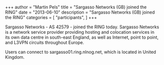 +++
author = "Martin Pels"
title = "Sargasso Networks (GB) joined the RING"
date = "2013-06-10"
description = "Sargasso Networks (GB) joined the RING"
categories = [
    "participants",
]
+++

Sargasso Networks - AS 42579 - joined the RING today. Sargasso Networks is a network service provider providing hosting and colocation services in its own data centre in south-east England, as well as Internet, point to point, and L3VPN circuits throughout Europe.

Users can connect to sargasso01.ring.nlnog.net, which is located in United Kingdom.


